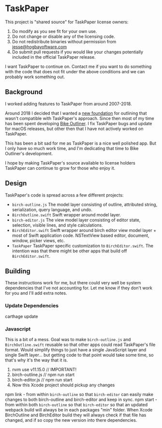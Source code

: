 # TaskPaper

This project is "shared source" for TaskPaper license owners:

1. Do modify as you see fit for your own use.
2. Do not change or disable any of the licensing code.
3. Do not redistribute binaries without permission from jesse@hogbayoftware.com
4. Do submit pull requests if you would like your changes potentially included in the official TaskPaper release.

I want TaskPaper to continue on. Contact me if you want to do something with the code that does not fit under the above conditions and we can probably work something out.

## Background

I worked adding features to TaskPaper from around 2007-2018.

Around 2018 I decided that I wanted a [new foundation](https://support.hogbaysoftware.com/t/how-does-bike-relate-to-taskpaper/4689) for outlining that wasn't compatible with TaskPaper's approach. Since then most of my time has been spent developing [Bike Outliner](https://www.hogbaysoftware.com/bike/). I fix TaskPaper bugs and update for macOS releases, but other then that I have not actively worked on TaskPaper.

This has been a bit sad for me as TaskPaper is a nice well polished app. But I only have so much work time, and I'm dedicating that time to Bike Outliner's development. 

I hope by making TaskPaper's source available to license holders TaskPaper can continue to grow for those who enjoy it.

## Design

TaskPaper's code is spread across a few different projects:

- `birch-outline.js` The model layer consisting of outline, attributed string, serialization, query language, and undo.
- `BirchOutline.swift` Swift wrapper around model layer.
- `birch-editor.js` The view model layer consisting of editor state, selection, visible lines, and style calculations.
- `BirchEditor.swift` Swift wrapper around birch editor view model layer + most of Swift application code. NSTextView based editor, document, window, picker views, etc.
- `TaskPaper` TaskPaper specific customization to `BirchEditor.swift`. The intention was that there might be other apps that build off `BirchEditor.swift`.

## Building

These instructions work for me, but there could very well be system dependencies that I've not accounting for. Let me know if they don't work for you and I'll add extra notes.

### Update Dependencies

carthage update

### Javascript

This is a bit of a mess. Goal was to make `birch-outline.js` and `BirchOutline.swift` reusable so that other apps could read TaskPaper's file format. Would simplify things to just have a single JavaScript layer and single Swift layer... but getting code to that point would take some time, so that's why it's the way that it is.

1. nvm use v11.15.0 // IMPORTANT!
2. birch-outline.js // npm run start 
3. birch-editor.js // npm run start
4. Now this Xcode project should pickup any changes

npm link - from within `birch-outline` so that `birch-editor` can easily make changes to both birch-outline and birch-editor and keep in sync.
npm start - from within both `birch-outline` so that `birch-editor` so that an updated webpack build will always be in each packages "min" folder. When Xcode BirchOutline and BirchEditor build they will always check if that file has changed, and if so copy the new version into there dependencies.
